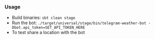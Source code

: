 ### Usage

- Build binaries: `sbt clean stage`
- Run the bot: `./target/universal/stage/bin/telegram-weather-bot -Dbot.api_token=SET_API_TOKEN_HERE`
- To test share a location with the bot
